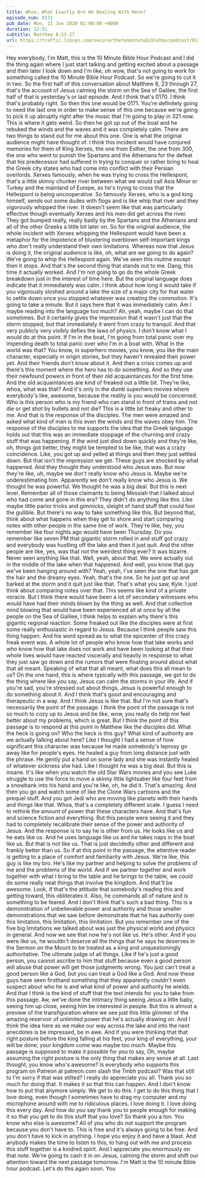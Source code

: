 ```yaml
---
title: Whoa, What Exactly Are We Dealing With Here?
episode_num: 0171
pub_date: Mon, 22 Jun 2020 02:00:00 +0000
duration: 12:51
subtitle: Matthew 8:23-27
url: https://traffic.libsyn.com/secure/thetenminutebiblehourpodcast/0171_-_Whoa_What_Exactly_are_We_Dealing_With_Here.mp3
---
```


 Hey everybody, I'm Matt, this is the 10 Minute Bible Hour Podcast and I did the thing again where I just start talking and getting excited about a passage and then later I look down and I'm like, oh wow, that's not going to work for something called the 10 Minute Bible Hour Podcast. So we're going to cut it in two. So the first half of this conversation about Matthew 8, 23 through 27, that's the account of Jesus calming the storm on the Sea of Galilee, the first half of that is yesterday's or last episode. And I think that's 0170. I think that's probably right. So then this one would be 0171. You're definitely going to need the last one in order to make sense of this one because we're going to pick it up abruptly right after the music that I'm going to play in 321 now. This is where it gets weird. So then he got up out of the boat and he rebuked the winds and the waves and it was completely calm. There are two things to stand out for me about this one. One is what the original audience might have thought of. I think this incident would have conjured memories for them of King Xerxes, the one from Esther, the one from 300, the one who went to punish the Spartans and the Athenians for the defeat that his predecessor had suffered in trying to conquer or rather bring to heal the Greek city states who had come into conflict with their Persian overlords. Xerxes famously, when he was trying to cross the Hellespont, that's a little skinny chunker river between what we would call Asia Minor or Turkey and the mainland of Europe, as he's trying to cross that the Hellespont is being uncooperative. So famously Xerxes, who is a god king himself, sends out some dudes with flogs and is like whip that river and they vigorously whipped the river. It doesn't seem like that was particularly effective though eventually Xerxes and his men did get across the river. They got bumped really, really badly by the Spartans and the Athenians and all of the other Greeks a little bit later on. So for the original audience, the whole incident with Xerxes whipping the Hellespont would have been a metaphor for the impotence of blustering overblown self-important kings who don't really understand their own limitations. Whereas now that Jesus is doing it, the original audience is like, oh, what are we going to do again? We're going to whip the Hellespont again. We've seen this routine except then it stops. And that's the second thing that stands out to me. Dang, this time it actually worked. And I'm not going to go do the whole Greek breakdown just in the interest of time here. But the original language does indicate that it immediately was calm. I think about how long it would take if you vigorously sloshed around a lake the size of a major city for that water to settle down once you stopped whatever was creating the commotion. It's going to take a minute. But it says here that it was immediately calm. Am I maybe reading into the language too much? Ah, yeah, maybe I can do that sometimes. But it certainly gives the impression that it wasn't just that the storm stopped, but that immediately it went from crazy to tranquil. And that very publicly very visibly defies the laws of physics. I don't know what I would do at this point. If I'm in the boat, I'm going from total panic over my impending death to total panic over who I'm in a boat with. What in the world was that? You know, in superhero movies, you know, you like the main character, especially in origin stories, but they haven't revealed their power yet. And their friends don't know about it. And then a crisis comes up and there's this moment where the hero has to do something. And so they use their newfound powers in front of their old acquaintances for the first time. And the old acquaintances are kind of freaked out a little bit. They're like, whoa, what was that? And it's only in the dumb superhero movies where everybody's like, awesome, because the reality is you would be concerned. Who is this person who is my friend who can stand in front of trains and not die or get shot by bullets and not die? This is a little bit freaky and other to me. And that is the response of the disciples. The men were amazed and asked what kind of man is this even the winds and the waves obey him. The response of the disciples to me supports the idea that the Greek language holds out that this was an immediate stoppage of the churning and crazy stuff that was happening. If the wind just died down quickly and they're like, oh, things got better, they might be tempted to be like, that was a crazy coincidence. Like, you got up and yelled at things and then they just settled down. But that isn't the impression we get. These guys are shocked by what happened. And they thought they understood who Jesus was. But now they're like, uh, maybe we don't really know who Jesus is. Maybe we're underestimating him. Apparently we don't really know who Jesus is. We thought he was powerful. We thought he was a big deal. But this is next level. Remember all of those claimants to being Messiah that I talked about who had come and gone in this era? They didn't do anything like this. Like maybe little parlor tricks and gimmicks, sleight of hand stuff that could fool the gullible. But there's no way to fake something like this. But beyond that, think about what happens when they get to shore and start comparing notes with other people in the same line of work. They're like, hey, you remember like four nights ago would have been Thursday. Do you remember like seven PM that gigantic storm rolled in and stuff got crazy and everybody was hustling off the lake and then it just quit. And the other people are like, yes, was that not the weirdest thing ever? It was bizarre. Never seen anything like that. Well, yeah, about that. We were actually out in the middle of the lake when that happened. And well, you know that guy we've been hanging around with? Yeah, yeah, I've seen the one that has got the hair and the dreamy eyes. Yeah, that's the one. So he just got up and barked at the storm and it quit just like that. That's what you saw, Kyle. I just think about comparing notes over that. This seems like kind of a private miracle. But I think there would have been a lot of secondary witnesses who would have had their minds blown by the thing as well. And that collective mind blowing that would have been experienced all at once by all the people on the Sea of Galilee, I think helps to explain why there's this gigantic regional reaction. Some freaked out like the disciples were at first some really enthusiastic in regard to Jesus. Because I think people saw this thing happen. And his word spread as to what the epicenter of this crazy freak event was. A whole lot of people who know how that lake works and who know how that lake does not work and have been looking at that their whole lives would have reacted viscerally and heavily in response to what they just saw go down and the rumors that were floating around about what that all meant. Speaking of what that all meant, what does this all mean to us? On the one hand, this is where typically with this passage, we got to do the thing where like you say, Jesus can calm the storms in your life. And if you're sad, you're stressed out about things, Jesus is powerful enough to do something about it. And I think that's good and encouraging and therapeutic in a way. And I think Jesus is like that. But I'm not sure that's necessarily the point of the passage. I think the point of the passage is not so much to cozy up to Jesus and be like, wow, you really do help me feel better about my problems, which is great. But I think the point of this passage is to respond at this point in Matthew like the disciples did. What the heck is going on? Who the heck is this guy? What kind of authority are we actually talking about here? Like I thought I had a sense of how significant this character was because he made somebody's leprosy go away like for people's eyes. He healed a guy from long distance just with the phrase. He gently put a hand on some lady and she was instantly healed of whatever sickness she had. Like I thought he was a big deal. But this is insane. It's like when you watch the old Star Wars movies and you see Luke struggle to use the force to move a skinny little lightsaber like four feet from a snowbank into his hand and you're like, oh, he did it. That's amazing. And then you go and watch some of like the Clone Wars cartoons and the prequel stuff. And you got Jedi who are moving like planets with their hands and things like that. Whoa, that's a completely different scale. I guess I need to rethink the amount of power that these characters have. And that's fun and science fiction and everything. But this people were seeing it and they had to completely recalibrate their sense of the power and authority of Jesus. And the response is to say he is other from us. He looks like us and he eats like us. And he uses language like us and he takes naps in the boat like us. But that is not like us. That is just decidedly other and different and frankly better than us. So if at this point in the passage, the attentive reader is getting to a place of comfort and familiarity with Jesus. We're like, this guy is like my bro. He's like my partner and helping to solve the problems of me and the problems of the world. And if we partner together and work together with what I bring to the table and he brings to the table, we could do some really neat things that involve the kingdom. And that'll be awesome. Look, if that's the attitude that somebody's reading this and getting toward, this obliterates it. Also, he commands all of nature and is something to be feared. And I don't think that's such a bad thing. This is a demonstration of unbelievable power and authority and those smaller demonstrations that we saw before demonstrate that he has authority over this limitation, this limitation, this limitation. But you remember one of the five big limitations we talked about was just the physical world and physics in general. And now we see that now he's not like us. He's other. And if you were like us, he wouldn't deserve all the things that he says he deserves in the Sermon on the Mount to be treated as a king and unquestioningly authoritative. The ultimate judge of all things. Like if he's just a good person, you cannot ascribe to him that stuff because even a good person will abuse that power will get those judgments wrong. You just can't treat a good person like a God, but you can treat a God like a God. And now these guys have seen firsthand something that they apparently couldn't even suspect about who he is and what kind of power and authority he wields. And that I think is the kind of stuff that the text intends for you to take from this passage. Aw, we've done the intimacy thing seeing Jesus a little baby, seeing him up close, seeing him be interested in people. But this is almost a preview of the transfiguration where we see just this little glimmer of the amazing reservoir of unlimited power that he's actually drawing on. And I think the idea here as we make our way across the lake and into the next anecdotes is be impressed, be in awe. And if you were thinking that that right posture before the king falling at his feet, your king of everything, your will be done, your kingdom come was maybe too much. Maybe this passage is supposed to make it possible for you to say, Oh, maybe assuming the right posture is the only thing that makes any sense at all. Last thought, you know who's awesome? Is everybody who supports this program on Patreon at patreon.com slash the Tmbh podcast? Was that still to I'm sorry if that was stilted? I really do appreciate you all. Thank you so much for doing that. It makes it so that this can happen. And I don't know how to put that anymore simply. We get to do this. I get to do this thing that I love doing, even though I sometimes have to drag my computer and my microphone around with me to ridiculous places. I love doing it. I love doing this every day. And how do you say thank you to people enough for making it so that you get to do this stuff that you love? So thank you a ton. You know who else is awesome? All of you who do not support the program because you don't have to. This is free and it's always going to be free. And you don't have to kick in anything. I hope you enjoy it and have a blast. And anybody makes the time to listen to this, to hang out with me and process this stuff together is a kindred spirit. And I appreciate you enormously on that note. We're going to cash it in on Jesus, calming the storm and shift our attention toward the next passage tomorrow. I'm Matt is the 10 minute Bible hour podcast. Let's do this again soon. You